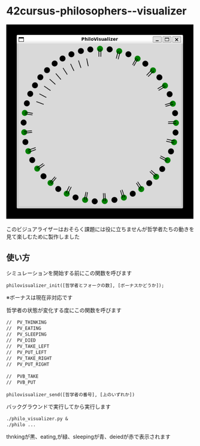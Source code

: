 # 42cursus-philosophers--visualizer

<img src="image.png" width="500" alt="スクリーンショット">

このビジュアライザーはおそらく課題には役に立ちませんが哲学者たちの動きを見て楽しむために製作しました

## 使い方
シミュレーションを開始する前にこの関数を呼びます
```
philovisualizer_init([哲学者とフォークの数], [ボーナスかどうか]);
```
※ボーナスは現在非対応です

哲学者の状態が変化する度にこの関数を呼びます
```
//	PV_THINKING
//	PV_EATING
//	PV_SLEEPING
//	PV_DIED
//	PV_TAKE_LEFT
//	PV_PUT_LEFT
//	PV_TAKE_RIGHT
//	PV_PUT_RIGHT

//	PVB_TAKE
//	PVB_PUT

philovisualizer_send([哲学者の番号], [上のいずれか])
```

バックグラウンドで実行してから実行します
```
./philo_visualizer.py &
./philo ...
```

thnkingが黒、eating,が緑、sleepingが青、deiedが赤で表示されます
